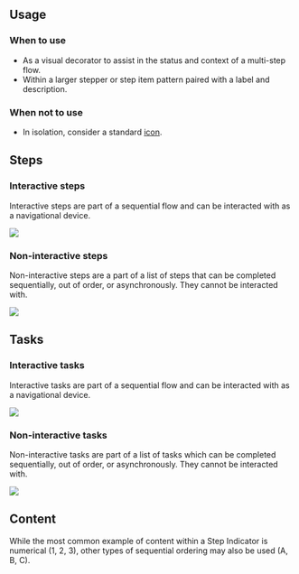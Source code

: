 ## Usage

### When to use

- As a visual decorator to assist in the status and context of a multi-step flow.
- Within a larger stepper or step item pattern paired with a label and description.

### When not to use

- In isolation, consider a standard [icon](/icons/library).

## Steps

### Interactive steps

Interactive steps are part of a sequential flow and can be interacted with as a navigational device.

![](/assets/components/stepper/step-interactive.png)

### Non-interactive steps

Non-interactive steps are a part of a list of steps that can be completed sequentially, out of order, or asynchronously. They cannot be interacted with.

![](/assets/components/stepper/step-noninteractive.png)

## Tasks

### Interactive tasks

Interactive tasks are part of a sequential flow and can be interacted with as a navigational device.

![](/assets/components/stepper/task-interactive.png)

### Non-interactive tasks

Non-interactive tasks are part of a list of tasks which can be completed sequentially, out of order, or asynchronously. They cannot be interacted with. 

![](/assets/components/stepper/task-noninteractive.png)

## Content

While the most common example of content within a Step Indicator is numerical (1, 2, 3), other types of sequential ordering may also be used (A, B, C).
